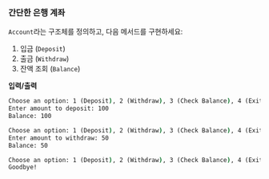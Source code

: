 ### **간단한 은행 계좌**

`Account`라는 구조체를 정의하고, 다음 메서드를 구현하세요:

1. 입금 (`Deposit`)
2. 출금 (`Withdraw`)
3. 잔액 조회 (`Balance`)

**입력/출력**
```cmd
Choose an option: 1 (Deposit), 2 (Withdraw), 3 (Check Balance), 4 (Exit): 1
Enter amount to deposit: 100
Balance: 100

Choose an option: 1 (Deposit), 2 (Withdraw), 3 (Check Balance), 4 (Exit): 2
Enter amount to withdraw: 50
Balance: 50

Choose an option: 1 (Deposit), 2 (Withdraw), 3 (Check Balance), 4 (Exit): 4
Goodbye!
```
